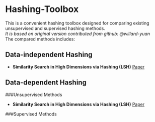 # Hashing-Toolbox
This is a convenient hashing toolbox designed for comparing existing unsupervised and supervised hashing methods.  
*It is based on original version contributed from github: @willard-yuan*  
The compared methods includes:
## Data-independent Hashing
* **Similarity Search in High Dimensions via Hashing (LSH)**  [Paper](http://www.cs.princeton.edu/courses/archive/spring13/cos598C/Gionis.pdf)

## Data-dependent Hashing
###Unsupervised Methods
* **Similarity Search in High Dimensions via Hashing (LSH)**  [Paper](http://www.cs.princeton.edu/courses/archive/spring13/cos598C/Gionis.pdf)

###Supervised Methods
